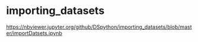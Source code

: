 # importing_datasets

https://nbviewer.jupyter.org/github/DSpython/importing_datasets/blob/master/importDatsets.ipynb
